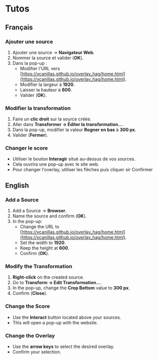 # Tutos

## Français

### Ajouter une source

1. Ajouter une source -> **Navigateur Web**.
2. Nommer la source et valider (**OK**).
3. Dans la pop-up :
   - Modifier l'URL vers [https://vcanillas.github.io/overlay_hag/home.html](https://vcanillas.github.io/overlay_hag/home.html).
   - Modifier la largeur à **1920**.
   - Laisser la hauteur à **600**.
   - Valider (**OK**).

### Modifier la transformation

1. Faire un **clic droit** sur la source créée.
2. Aller dans **Transformer -> Éditer la transformation...**.
3. Dans la pop-up, modifier la valeur **Rogner en bas** à **300 px**.
4. Valider (**Fermer**).

### Changer le score

- Utiliser le bouton **Interagir** situé au-dessus de vos sources.
- Cela ouvrira une pop-up avec le site web.
- Pour changer l'overlay, utiliser les flèches puis cliquer sir Confirmer

## English

### Add a Source

1. Add a Source -> **Browser**.
2. Name the source and confirm (**OK**).
3. In the pop-up:
   - Change the URL to [https://vcanillas.github.io/overlay_hag/home.html](https://vcanillas.github.io/overlay_hag/home.html).
   - Set the width to **1920**.
   - Keep the height at **600**.
   - Confirm (**OK**).

### Modify the Transformation

1. **Right-click** on the created source.
2. Go to **Transform -> Edit Transformation...**.
3. In the pop-up, change the **Crop Bottom** value to **300 px**.
4. Confirm (**Close**).

### Change the Score

- Use the **Interact** button located above your sources.
- This will open a pop-up with the website.

### Change the Overlay

- Use the **arrow keys** to select the desired overlay.
- Confirm your selection.
